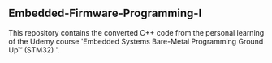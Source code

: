 ## Embedded-Firmware-Programming-I

This repository contains the converted C++ code from the personal learning of the Udemy course 'Embedded Systems Bare-Metal Programming Ground Up™ (STM32)
'.
